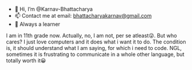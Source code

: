 - 👋 Hi, I’m @Karnav-Bhattacharya
- 📫 Contact me at email: bhattacharyakarnav@gmail.com 
- 🙂 Always a learner

I am in 11th grade now. Actually, no, I am not, per se atleast😜. But who cares? I just love computers and it does what i want it to do. The condition is, it should understand what I am saying, for which i need to code. NGL, sometimes it is frustrating to communicate in a whole other language, but totally worth it😀
<!---
Karnav-Bhattacharya/Karnav-Bhattacharya is a ✨ special ✨ repository because its `README.md` (this file) appears on your GitHub profile.
You can click the Preview link to take a look at your changes.
--->
